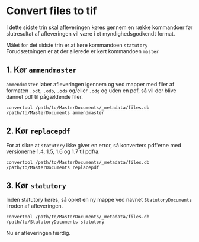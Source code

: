 # Convert files to tif
I dette sidste trin skal afleveringen køres gennem en række kommandoer før slutresultat af afleveringen vil være i et myndighedsgodkendt format.

Målet for det sidste trin er at køre kommandoen ```statutory```<br>
Forudsætningen er at der allerede er kørt kommandoen ```master```


## 1. Kør ```ammendmaster```
```ammendmaster``` løber afleveringen igennem og ved mapper med filer af formaten ```.odt```, ```.odp```, ```.ods``` og/eller ```.odg``` og uden en pdf, så vil der blive dannet pdf til pågældende filer.

```
convertool /path/to/MasterDocuments/_metadata/files.db /path/to/MasterDocuments ammendmaster
```

## 2. Kør ```replacepdf```
For at sikre at ```statutory``` ikke giver en error, så konverters pdf'erne med versionerne 1.4, 1.5, 1.6 og 1.7 til pdf/a.

```
convertool /path/to/MasterDocuments/_metadata/files.db /path/to/MasterDocuments replacepdf
```

## 3. Kør ```statutory```
Inden statutory køres, så opret en ny mappe ved navnet ```StatutoryDocuments``` i roden af afleveringen.

```
convertool /path/to/MasterDocuments/_metadata/files.db /path/to/StatutoryDocuments statutory
```

Nu er afleveringen færdig.